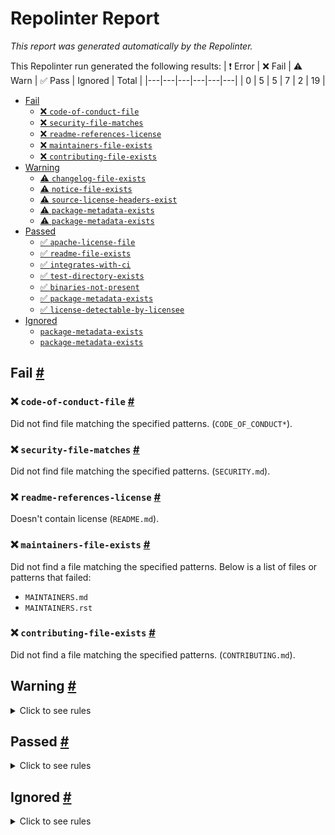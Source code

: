 # Repolinter Report

*This report was generated automatically by the Repolinter.*

This Repolinter run generated the following results:
| ❗  Error | ❌  Fail | ⚠️  Warn | ✅  Pass | Ignored | Total |
|---|---|---|---|---|---|
| 0 | 5 | 5 | 7 | 2 | 19 |

- [Fail](#user-content-fail)
  - [❌ `code-of-conduct-file`](#user-content--code-of-conduct-file)
  - [❌ `security-file-matches`](#user-content--security-file-matches)
  - [❌ `readme-references-license`](#user-content--readme-references-license)
  - [❌ `maintainers-file-exists`](#user-content--maintainers-file-exists)
  - [❌ `contributing-file-exists`](#user-content--contributing-file-exists)
- [Warning](#user-content-warning)
  - [⚠️ `changelog-file-exists`](#user-content--changelog-file-exists)
  - [⚠️ `notice-file-exists`](#user-content--notice-file-exists)
  - [⚠️ `source-license-headers-exist`](#user-content--source-license-headers-exist)
  - [⚠️ `package-metadata-exists`](#user-content--package-metadata-exists)
  - [⚠️ `package-metadata-exists`](#user-content--package-metadata-exists)
- [Passed](#user-content-passed)
  - [✅ `apache-license-file`](#user-content--apache-license-file)
  - [✅ `readme-file-exists`](#user-content--readme-file-exists)
  - [✅ `integrates-with-ci`](#user-content--integrates-with-ci)
  - [✅ `test-directory-exists`](#user-content--test-directory-exists)
  - [✅ `binaries-not-present`](#user-content--binaries-not-present)
  - [✅ `package-metadata-exists`](#user-content--package-metadata-exists)
  - [✅ `license-detectable-by-licensee`](#user-content--license-detectable-by-licensee)
- [Ignored](#user-content-ignored)
  - [`package-metadata-exists`](#user-content-package-metadata-exists)
  - [`package-metadata-exists`](#user-content-package-metadata-exists)

## Fail <a href="#user-content-fail" id="fail">#</a>

### ❌ `code-of-conduct-file` <a href="#user-content--code-of-conduct-file" id="-code-of-conduct-file">#</a>

Did not find file matching the specified patterns. (`CODE_OF_CONDUCT*`).

### ❌ `security-file-matches` <a href="#user-content--security-file-matches" id="-security-file-matches">#</a>

Did not find file matching the specified patterns. (`SECURITY.md`).

### ❌ `readme-references-license` <a href="#user-content--readme-references-license" id="-readme-references-license">#</a>

Doesn't contain license (`README.md`).

### ❌ `maintainers-file-exists` <a href="#user-content--maintainers-file-exists" id="-maintainers-file-exists">#</a>

Did not find a file matching the specified patterns. Below is a list of files or patterns that failed:

- `MAINTAINERS.md`
- `MAINTAINERS.rst`

### ❌ `contributing-file-exists` <a href="#user-content--contributing-file-exists" id="-contributing-file-exists">#</a>

Did not find a file matching the specified patterns. (`CONTRIBUTING.md`).


## Warning <a href="#user-content-warning" id="warning">#</a>

<details>
<summary>Click to see rules</summary>

### ⚠️ `changelog-file-exists` <a href="#user-content--changelog-file-exists" id="-changelog-file-exists">#</a>

Did not find a file matching the specified patterns. (`CHANGELOG.md`).

### ⚠️ `notice-file-exists` <a href="#user-content--notice-file-exists" id="-notice-file-exists">#</a>

Did not find a file matching the specified patterns. (`NOTICE*`).

### ⚠️ `source-license-headers-exist` <a href="#user-content--source-license-headers-exist" id="-source-license-headers-exist">#</a>

Below is a list of files or patterns that failed:

- `fabric/docker-compose-setup/abrevToName.js`: The first 7 lines do not contain the pattern(s): Copyright.
- `fabric/docker-compose-setup/egrid-data-loader.js`: The first 7 lines do not contain the pattern(s): Copyright.
- `fabric/typescript_app/webpack.config.js`: The first 7 lines do not contain the pattern(s): Copyright.
- `hardhat/deploy/dao.js`: The first 7 lines do not contain the pattern(s): Copyright.
- `hardhat/deploy/daoToken.js`: The first 7 lines do not contain the pattern(s): Copyright.
- `hardhat/deploy/net-emissions-token-network.js`: The first 7 lines do not contain the pattern(s): Copyright.
- `hardhat/deploy/z-carbon-tracker.js`: The first 7 lines do not contain the pattern(s): Copyright.
- `hardhat/hedera/deploy.js`: The first 7 lines do not contain the pattern(s): Copyright, License.
- `hardhat/test/DAO-integration-tests.js`: The first 7 lines do not contain the pattern(s): Copyright.
- `hardhat/test/DAO-multi-attribute-tests.js`: The first 7 lines do not contain the pattern(s): Copyright.
- `hardhat/test/DAO-unit-tests.js`: The first 7 lines do not contain the pattern(s): Copyright.
- `hardhat/test/common.js`: The first 7 lines do not contain the pattern(s): Copyright.
- `hardhat/test/ethers-provider.js`: The first 7 lines do not contain the pattern(s): Copyright, License.
- `hardhat/test/token-network-integration-tests.js`: The first 7 lines do not contain the pattern(s): Copyright.
- `hardhat/test/token-network-unit-tests.js`: The first 7 lines do not contain the pattern(s): Copyright.
- `open-offsets-directory/node-server/server.js`: The first 7 lines do not contain the pattern(s): Copyright, License.
- `app/frontend/react-app/config-overrides.js`: The first 7 lines do not contain the pattern(s): Copyright, License.
- `open-offsets-directory/react/src/App.js`: The first 7 lines do not contain the pattern(s): Copyright, License.
- `open-offsets-directory/react/src/http-common.js`: The first 7 lines do not contain the pattern(s): Copyright, License.
- `open-offsets-directory/react/src/index.js`: The first 7 lines do not contain the pattern(s): Copyright, License.
- `open-offsets-directory/react/src/serviceWorker.js`: The first 7 lines do not contain the pattern(s): Copyright, License.
- `secure-identities/identity-ui/src/App.js`: The first 7 lines do not contain the pattern(s): Copyright, License.
- `secure-identities/identity-ui/src/Routes.js`: The first 7 lines do not contain the pattern(s): Copyright, License.
- `secure-identities/identity-ui/src/history.js`: The first 7 lines do not contain the pattern(s): Copyright, License.
- `secure-identities/identity-ui/src/index.js`: The first 7 lines do not contain the pattern(s): Copyright, License.
- `app/frontend/react-app/scripts/ipfs.js`: The first 7 lines do not contain the pattern(s): Copyright.
- `app/supply-chain/api/test/test.js`: The first 7 lines do not contain the pattern(s): Copyright, License.
- `open-offsets-directory/node-server/app/config/db.config.js`: The first 7 lines do not contain the pattern(s): Copyright, License.
- `open-offsets-directory/node-server/app/controllers/issuance.controller.js`: The first 7 lines do not contain the pattern(s): Copyright, License.
- `open-offsets-directory/node-server/app/controllers/project.controller.js`: The first 7 lines do not contain the pattern(s): Copyright, License.
- `open-offsets-directory/node-server/app/controllers/project_rating.controller.js`: The first 7 lines do not contain the pattern(s): Copyright, License.
- `open-offsets-directory/node-server/app/controllers/project_registry.controller.js`: The first 7 lines do not contain the pattern(s): Copyright, License.
- `open-offsets-directory/node-server/app/controllers/retirement.controller.js`: The first 7 lines do not contain the pattern(s): Copyright, License.
- `open-offsets-directory/node-server/app/middlewares/recaptcha.js`: The first 7 lines do not contain the pattern(s): Copyright, License.
- `open-offsets-directory/node-server/app/models/index.js`: The first 7 lines do not contain the pattern(s): Copyright, License.
- `open-offsets-directory/node-server/app/models/issuance.model.js`: The first 7 lines do not contain the pattern(s): Copyright, License.
- `open-offsets-directory/node-server/app/models/project.model.js`: The first 7 lines do not contain the pattern(s): Copyright, License.
- `open-offsets-directory/node-server/app/models/project_rating.model.js`: The first 7 lines do not contain the pattern(s): Copyright, License.
- `open-offsets-directory/node-server/app/models/project_registry.model.js`: The first 7 lines do not contain the pattern(s): Copyright, License.
- `open-offsets-directory/node-server/app/models/retirement.model.js`: The first 7 lines do not contain the pattern(s): Copyright, License.
- `open-offsets-directory/node-server/app/routes/issuance.routes.js`: The first 7 lines do not contain the pattern(s): Copyright, License.
- `open-offsets-directory/node-server/app/routes/project.routes.js`: The first 7 lines do not contain the pattern(s): Copyright, License.
- `open-offsets-directory/node-server/app/routes/project_rating.routes.js`: The first 7 lines do not contain the pattern(s): Copyright, License.
- `open-offsets-directory/node-server/app/routes/project_registry.routes.js`: The first 7 lines do not contain the pattern(s): Copyright, License.
- `open-offsets-directory/node-server/app/routes/retirement.routes.js`: The first 7 lines do not contain the pattern(s): Copyright, License.
- `open-offsets-directory/react/src/components/project-view.component.js`: The first 7 lines do not contain the pattern(s): Copyright, License.
- `open-offsets-directory/react/src/components/projects-list.component.js`: The first 7 lines do not contain the pattern(s): Copyright, License.
- `open-offsets-directory/react/src/services/project.service.js`: The first 7 lines do not contain the pattern(s): Copyright, License.
- `secure-identities/identity-ui/src/Home/Home.js`: The first 7 lines do not contain the pattern(s): Copyright, License.
- `secure-identities/identity-ui/src/Utils/Common.js`: The first 7 lines do not contain the pattern(s): Copyright, License.
- `secure-identities/identity-ui/src/Vault/Vault.js`: The first 7 lines do not contain the pattern(s): Copyright, License.
- `hardhat/hardhat.config.ts`: The first 7 lines do not contain the pattern(s): Copyright.
- `app/api-server/server.ts`: The first 7 lines do not contain the pattern(s): Copyright, License.
- `app/api-server/typings.d.ts`: The first 7 lines do not contain the pattern(s): Copyright, License.
- `app/supply-chain/emissions.ts`: The first 7 lines do not contain the pattern(s): Copyright, License.
- `data/src/config.ts`: The first 7 lines do not contain the pattern(s): Copyright, License.
- `data/src/dataLoader.ts`: The first 7 lines do not contain the pattern(s): Copyright, License.
- `data/src/getData.ts`: The first 7 lines do not contain the pattern(s): Copyright, License.
- `data/src/models.ts`: The first 7 lines do not contain the pattern(s): Copyright, License.
- `data/src/postgresDbService.ts`: The first 7 lines do not contain the pattern(s): Copyright, License.
- `data/test/wallet-unit-tests.ts`: The first 7 lines do not contain the pattern(s): Copyright, License.
- `hardhat/test/bigint-tests.ts`: The first 7 lines do not contain the pattern(s): Copyright, License.
- `hardhat/test/emissions-factor-unit-tests.ts`: The first 7 lines do not contain the pattern(s): Copyright, License.
- `hardhat/test/token-request-integration-tests.ts`: The first 7 lines do not contain the pattern(s): Copyright, License.
- `lib/data-common/abbrevToName.ts`: The first 7 lines do not contain the pattern(s): Copyright, License.
- `lib/data-common/db.ts`: The first 7 lines do not contain the pattern(s): Copyright, License.
- `lib/data-common/spreadsheetImport.ts`: The first 7 lines do not contain the pattern(s): Copyright, License.
- `lib/data-common/uom.ts`: The first 7 lines do not contain the pattern(s): Copyright, License.
- `lib/data-common/utils.ts`: The first 7 lines do not contain the pattern(s): Copyright, License.
- `lib/oil-and-gas-data/import.ts`: The first 7 lines do not contain the pattern(s): Copyright, License.
- `secure-identities/ws-identity/app.ts`: The first 7 lines do not contain the pattern(s): Copyright, License.
- `app/api-server/components/event.listener.ts`: The first 7 lines do not contain the pattern(s): Copyright, License.
- `app/api-server/controller/balance.controller.ts`: The first 7 lines do not contain the pattern(s): Copyright, License.
- `app/api-server/controller/emissionsRequests.controller.ts`: The first 7 lines do not contain the pattern(s): Copyright, License.
- `app/api-server/controller/product.controller.ts`: The first 7 lines do not contain the pattern(s): Copyright, License.
- `app/api-server/controller/signedMessage.controller.ts`: The first 7 lines do not contain the pattern(s): Copyright, License.
- `app/api-server/controller/synchronizer.ts`: The first 7 lines do not contain the pattern(s): Copyright, License.
- `app/api-server/controller/token.controller.ts`: The first 7 lines do not contain the pattern(s): Copyright, License.
- `app/api-server/controller/wallet.controller.ts`: The first 7 lines do not contain the pattern(s): Copyright, License.
- `app/api-server/middleware/base.middle.ts`: The first 7 lines do not contain the pattern(s): Copyright, License.
- `app/api-server/middleware/query.middle.ts`: The first 7 lines do not contain the pattern(s): Copyright, License.
- `app/api-server/models/commonTypes.ts`: The first 7 lines do not contain the pattern(s): Copyright, License.
- `app/api-server/router/router.ts`: The first 7 lines do not contain the pattern(s): Copyright, License.
- `app/api-server/trpc/balance.trpc.ts`: The first 7 lines do not contain the pattern(s): Copyright, License.
- `app/api-server/trpc/common.ts`: The first 7 lines do not contain the pattern(s): Copyright, License.
- `app/api-server/trpc/emissions-factors.trpc.ts`: The first 7 lines do not contain the pattern(s): Copyright, License.
- `app/api-server/trpc/emissions-requests.trpc.ts`: The first 7 lines do not contain the pattern(s): Copyright, License.
- `app/api-server/trpc/product-token.trpc.ts`: The first 7 lines do not contain the pattern(s): Copyright, License.
- `app/api-server/trpc/token.trpc.ts`: The first 7 lines do not contain the pattern(s): Copyright, License.
- `app/api-server/trpc/wallet.trpc.ts`: The first 7 lines do not contain the pattern(s): Copyright, License.
- `app/api-server/utils/email.ts`: The first 7 lines do not contain the pattern(s): Copyright, License.
- `app/api-server/utils/errors.ts`: The first 7 lines do not contain the pattern(s): Copyright, License.
- `app/api-server/utils/rateLimiter.ts`: The first 7 lines do not contain the pattern(s): Copyright, License.
- `app/api-server/utils/web3.ts`: The first 7 lines do not contain the pattern(s): Copyright, License.
- `app/supply-chain/api/server.ts`: The first 7 lines do not contain the pattern(s): Copyright, License.
- `fabric/typescript_app/src/app.ts`: The first 7 lines do not contain the pattern(s): Copyright, License.
- `fabric/typescript_app/src/index.ts`: The first 7 lines do not contain the pattern(s): Copyright, License.
- `fabric/typescript_app/tests/e2e.test.ts`: The first 7 lines do not contain the pattern(s): Copyright, License.
- `fabric/typescript_app/tests/setup-ws.ts`: The first 7 lines do not contain the pattern(s): Copyright, License.
- `fabric/typescript_app/tests/setup.ts`: The first 7 lines do not contain the pattern(s): Copyright, License.
- `data/src/api/postgresApi.ts`: The first 7 lines do not contain the pattern(s): Copyright, License.
- `data/src/models/activityEmissionsFactorLookup.ts`: The first 7 lines do not contain the pattern(s): Copyright, License.
- `data/src/models/balance.ts`: The first 7 lines do not contain the pattern(s): Copyright, License.
- `data/src/models/bigint_transformer.ts`: The first 7 lines do not contain the pattern(s): Copyright, License.
- `data/src/models/emissionsFactor.ts`: The first 7 lines do not contain the pattern(s): Copyright, License.
- `data/src/models/emissionsRequest.ts`: The first 7 lines do not contain the pattern(s): Copyright, License.
- `data/src/models/oilAndGasAsset.ts`: The first 7 lines do not contain the pattern(s): Copyright, License.
- `data/src/models/product.ts`: The first 7 lines do not contain the pattern(s): Copyright, License.
- `data/src/models/productToken.ts`: The first 7 lines do not contain the pattern(s): Copyright, License.
- `data/src/models/sync.ts`: The first 7 lines do not contain the pattern(s): Copyright, License.
- `data/src/models/token.ts`: The first 7 lines do not contain the pattern(s): Copyright, License.
- `data/src/models/tracker.ts`: The first 7 lines do not contain the pattern(s): Copyright, License.
- `data/src/models/uploadedFile.ts`: The first 7 lines do not contain the pattern(s): Copyright, License.
- `data/src/models/utilityLookupItem.ts`: The first 7 lines do not contain the pattern(s): Copyright, License.
- `data/src/models/wallet.ts`: The first 7 lines do not contain the pattern(s): Copyright, License.
- `data/src/repositories/activityEmissionsFactorLookup.repo.ts`: The first 7 lines do not contain the pattern(s): Copyright, License.
- `data/src/repositories/balance.repo.ts`: The first 7 lines do not contain the pattern(s): Copyright, License.
- `data/src/repositories/common.ts`: The first 7 lines do not contain the pattern(s): Copyright, License.
- `data/src/repositories/emissionsFactor.repo.ts`: The first 7 lines do not contain the pattern(s): Copyright, License.
- `data/src/repositories/emissionsRequest.repo.ts`: The first 7 lines do not contain the pattern(s): Copyright, License.
- `data/src/repositories/file.repo.ts`: The first 7 lines do not contain the pattern(s): Copyright, License.
- `data/src/repositories/oilAndGasAsset.repo.ts`: The first 7 lines do not contain the pattern(s): Copyright, License.
- `data/src/repositories/product.repo.ts`: The first 7 lines do not contain the pattern(s): Copyright, License.
- `data/src/repositories/productToken.repo.ts`: The first 7 lines do not contain the pattern(s): Copyright, License.
- `data/src/repositories/token.repo.ts`: The first 7 lines do not contain the pattern(s): Copyright, License.
- `data/src/repositories/tracker.repo.ts`: The first 7 lines do not contain the pattern(s): Copyright, License.
- `data/src/repositories/utilityLookupItem.repo.ts`: The first 7 lines do not contain the pattern(s): Copyright, License.
- `data/src/repositories/wallet.repo.ts`: The first 7 lines do not contain the pattern(s): Copyright, License.
- `lib/emissions_data/src/const.ts`: The first 7 lines do not contain the pattern(s): Copyright.
- `lib/emissions_data/src/emissions-calc.ts`: The first 7 lines do not contain the pattern(s): Copyright, License.
- `lib/emissions_data/src/emissionsFactor.ts`: The first 7 lines do not contain the pattern(s): Copyright, License.
- `lib/emissions_data/src/utilityLookupItem.ts`: The first 7 lines do not contain the pattern(s): Copyright, License.
- `lib/oil-and-gas-data/src/oilAndGasAsset.ts`: The first 7 lines do not contain the pattern(s): Copyright, License.
- `lib/oil-and-gas-data/src/product.ts`: The first 7 lines do not contain the pattern(s): Copyright, License.
- `lib/supply-chain/src/common-types.ts`: The first 7 lines do not contain the pattern(s): Copyright, License.
- `lib/supply-chain/src/crypto-utils.ts`: The first 7 lines do not contain the pattern(s): Copyright, License.
- `lib/supply-chain/src/distance-utils.ts`: The first 7 lines do not contain the pattern(s): Copyright, License.
- `lib/supply-chain/src/emissions-utils.ts`: The first 7 lines do not contain the pattern(s): Copyright, License.
- `lib/supply-chain/src/ipfs-utils.ts`: The first 7 lines do not contain the pattern(s): Copyright, License.
- `lib/supply-chain/src/ups-types.ts`: The first 7 lines do not contain the pattern(s): Copyright, License.
- `lib/supply-chain/src/ups-utils.ts`: The first 7 lines do not contain the pattern(s): Copyright, License.
- `secure-identities/vault-identity/src/app.ts`: The first 7 lines do not contain the pattern(s): Copyright, License.
- `secure-identities/vault-identity/src/index.ts`: The first 7 lines do not contain the pattern(s): Copyright, License.
- `secure-identities/vault-identity/test/setup.ts`: The first 7 lines do not contain the pattern(s): Copyright, License.
- `secure-identities/ws-identity/src/client.ts`: The first 7 lines do not contain the pattern(s): Copyright, License.
- `secure-identities/ws-identity/src/index.ts`: The first 7 lines do not contain the pattern(s): Copyright, License.
- `secure-identities/ws-identity/src/router.ts`: The first 7 lines do not contain the pattern(s): Copyright, License.
- `secure-identities/ws-identity/src/server.ts`: The first 7 lines do not contain the pattern(s): Copyright, License.
- `secure-identities/ws-identity-client/src/index.ts`: The first 7 lines do not contain the pattern(s): Copyright, License.
- `secure-identities/ws-identity-client/tests/index.test.ts`: The first 7 lines do not contain the pattern(s): Copyright, License.
- `secure-identities/ws-wallet/bin/index.ts`: The first 7 lines do not contain the pattern(s): Copyright, License.
- `secure-identities/ws-wallet/bin/utils.ts`: The first 7 lines do not contain the pattern(s): Copyright, License.
- `secure-identities/ws-wallet/src/app.ts`: The first 7 lines do not contain the pattern(s): Copyright, License.
- `secure-identities/ws-wallet/src/index.ts`: The first 7 lines do not contain the pattern(s): Copyright, License.
- `secure-identities/ws-wallet/src/router.ts`: The first 7 lines do not contain the pattern(s): Copyright, License.
- `secure-identities/ws-wallet/src/util.ts`: The first 7 lines do not contain the pattern(s): Copyright, License.
- `secure-identities/ws-wallet/src/wallet.ts`: The first 7 lines do not contain the pattern(s): Copyright, License.
- `app/frontend/contracts/src/abis.ts`: The first 7 lines do not contain the pattern(s): Copyright.
- `app/frontend/contracts/src/addresses.ts`: The first 7 lines do not contain the pattern(s): Copyright.
- `app/frontend/contracts/src/index.ts`: The first 7 lines do not contain the pattern(s): Copyright.
- `app/frontend/react-app/src/setupTests.ts`: The first 7 lines do not contain the pattern(s): Copyright.
- `fabric/typescript_app/src/blockchain-gateway/datalock.ts`: The first 7 lines do not contain the pattern(s): Copyright, License.
- `fabric/typescript_app/src/blockchain-gateway/emissionsChannel.ts`: The first 7 lines do not contain the pattern(s): Copyright, License.
- `fabric/typescript_app/src/blockchain-gateway/fabricRegistry.ts`: The first 7 lines do not contain the pattern(s): Copyright, License.
- `fabric/typescript_app/src/controllers/emissionsChannel.ts`: The first 7 lines do not contain the pattern(s): Copyright, License.
- `fabric/typescript_app/src/controllers/identity.ts`: The first 7 lines do not contain the pattern(s): Copyright, License.
- `fabric/typescript_app/src/controllers/registerEnroll.ts`: The first 7 lines do not contain the pattern(s): Copyright, License.
- `fabric/typescript_app/src/datasource/awsS3.ts`: The first 7 lines do not contain the pattern(s): Copyright, License.
- `fabric/typescript_app/src/errors/clientError.ts`: The first 7 lines do not contain the pattern(s): Copyright, License.
- `fabric/typescript_app/src/service/emissionsChannel.ts`: The first 7 lines do not contain the pattern(s): Copyright, License.
- `fabric/typescript_app/src/service/fabricRegistry.ts`: The first 7 lines do not contain the pattern(s): Copyright, License.
- `fabric/typescript_app/src/service/input.ts`: The first 7 lines do not contain the pattern(s): Copyright, License.
- `fabric/typescript_app/src/service/service.ts`: The first 7 lines do not contain the pattern(s): Copyright, License.
- `fabric/typescript_app/src/utils/dateUtils.ts`: The first 7 lines do not contain the pattern(s): Copyright.
- `fabric/typescript_app/src/utils/logger.ts`: The first 7 lines do not contain the pattern(s): Copyright, License.
- `fabric/typescript_app/tests/blockchain-gateway/datalock.test.ts`: The first 7 lines do not contain the pattern(s): Copyright, License.
- `fabric/typescript_app/tests/blockchain-gateway/emissionsChannel.test.ts`: The first 7 lines do not contain the pattern(s): Copyright, License.
- `fabric/typescript_app/tests/blockchain-gateway/fabric-registry.test.ts`: The first 7 lines do not contain the pattern(s): Copyright, License.
- `fabric/typescript_app/tests/blockchain-gateway/netEmissionsTokenNetwork.test.ts`: The first 7 lines do not contain the pattern(s): Copyright, License.
- `fabric/typescript_app/tests/blockchain-gateway/signer.test.ts`: The first 7 lines do not contain the pattern(s): Copyright, License.
- `lib/blockchain-gateway/src/blockchain-gateway/I-gateway.ts`: The first 7 lines do not contain the pattern(s): Copyright, License.
- `lib/blockchain-gateway/src/blockchain-gateway/config.ts`: The first 7 lines do not contain the pattern(s): Copyright, License.
- `lib/blockchain-gateway/src/blockchain-gateway/netEmissionsTokenNetwork.ts`: The first 7 lines do not contain the pattern(s): Copyright, License.
- `lib/blockchain-gateway/src/blockchain-gateway/signer.ts`: The first 7 lines do not contain the pattern(s): Copyright, License.
- `lib/blockchain-gateway/src/errors/clientError.ts`: The first 7 lines do not contain the pattern(s): Copyright, License.
- `lib/blockchain-gateway/src/utils/logger.ts`: The first 7 lines do not contain the pattern(s): Copyright, License.
- `secure-identities/vault-identity/src/service/vault.ts`: The first 7 lines do not contain the pattern(s): Copyright, License.
- `secure-identities/vault-identity/src/utils/logger.ts`: The first 7 lines do not contain the pattern(s): Copyright, License.
- `secure-identities/vault-identity/src/utils/utils.ts`: The first 7 lines do not contain the pattern(s): Copyright, License.
- `secure-identities/ws-identity/src/routers/client.ts`: The first 7 lines do not contain the pattern(s): Copyright, License.
- `secure-identities/ws-identity/src/routers/session.ts`: The first 7 lines do not contain the pattern(s): Copyright, License.
- `app/frontend/react-app/src/services/api.config.ts`: The first 7 lines do not contain the pattern(s): Copyright, License.
- `app/frontend/react-app/src/services/api.service.ts`: The first 7 lines do not contain the pattern(s): Copyright, License.
- `app/frontend/react-app/src/services/contract-functions.ts`: The first 7 lines do not contain the pattern(s): Copyright.
- `app/frontend/react-app/src/services/fabric-api.ts`: The first 7 lines do not contain the pattern(s): Copyright.
- `app/frontend/react-app/src/services/trpc.ts`: The first 7 lines do not contain the pattern(s): Copyright, License.
- `app/supply-chain/api/app/controllers/controller.ts`: The first 7 lines do not contain the pattern(s): Copyright, License.
- `app/supply-chain/api/app/routers/router.ts`: The first 7 lines do not contain the pattern(s): Copyright, License.
- `fabric/chaincode/emissionscontract/typescript/src/index.ts`: The first 7 lines do not contain the pattern(s): Copyright, License.
- `fabric/typescript_app/src/routers/v1/emissionsChannel.ts`: The first 7 lines do not contain the pattern(s): Copyright, License.
- `fabric/typescript_app/src/routers/v1/identity.ts`: The first 7 lines do not contain the pattern(s): Copyright, License.
- `fabric/typescript_app/src/routers/v1/index.ts`: The first 7 lines do not contain the pattern(s): Copyright, License.
- `fabric/typescript_app/src/routers/v1/registerEnroll.ts`: The first 7 lines do not contain the pattern(s): Copyright, License.
- `fabric/chaincode/emissionscontract/typescript/src/lib/emissions-calc.ts`: The first 7 lines do not contain the pattern(s): Copyright.
- `fabric/chaincode/emissionscontract/typescript/src/lib/emissions.ts`: The first 7 lines do not contain the pattern(s): Copyright.
- `fabric/chaincode/emissionscontract/typescript/src/lib/emissionsFactor.ts`: The first 7 lines do not contain the pattern(s): Copyright.
- `fabric/chaincode/emissionscontract/typescript/src/lib/emissionsRecordContract.ts`: The first 7 lines do not contain the pattern(s): Copyright, License.
- `fabric/chaincode/emissionscontract/typescript/src/lib/utilityLookupItem.ts`: The first 7 lines do not contain the pattern(s): Copyright.
- `fabric/chaincode/emissionscontract/typescript/src/util/const.ts`: The first 7 lines do not contain the pattern(s): Copyright.
- `fabric/chaincode/emissionscontract/typescript/src/util/state.ts`: The first 7 lines do not contain the pattern(s): Copyright.
- `fabric/chaincode/emissionscontract/typescript/src/util/util.ts`: The first 7 lines do not contain the pattern(s): Copyright, License.
- `fabric/chaincode/emissionscontract/typescript/src/util/worldstate.ts`: The first 7 lines do not contain the pattern(s): Copyright.
- `fabric/chaincode/emissionscontract/typescript/test/lib/emissions-calc.test.ts`: The first 7 lines do not contain the pattern(s): Copyright, License.
- `fabric/chaincode/emissionscontract/typescript/test/lib/emissionsFactor.test.ts`: The first 7 lines do not contain the pattern(s): Copyright, License.
- `secure-identities/vault-identity/src/delivery/http/v1/identity.ts`: The first 7 lines do not contain the pattern(s): Copyright, License.
- `secure-identities/vault-identity/src/delivery/http/v1/key.ts`: The first 7 lines do not contain the pattern(s): Copyright, License.
- `secure-identities/vault-identity/src/delivery/http/v1/secrets.ts`: The first 7 lines do not contain the pattern(s): Copyright, License.
- `secure-identities/vault-identity/src/delivery/http/v1/token.ts`: The first 7 lines do not contain the pattern(s): Copyright, License.
- `secure-identities/vault-identity/src/delivery/http/v1/v1.ts`: The first 7 lines do not contain the pattern(s): Copyright, License.
- `fabric/chaincode/datalock/main.go`: The first 7 lines do not contain the pattern(s): Copyright, License.
- `fabric/multi-cloud-deployment/chaincode/marbles02.go`: The first 7 lines do not contain the pattern(s): Copyright.
- `fabric/chaincode/datalock/internal/chaincode.go`: The first 7 lines do not contain the pattern(s): Copyright, License.
- `fabric/chaincode/datalock/internal/lock-state.go`: The first 7 lines do not contain the pattern(s): Copyright, License.
- `fabric/chaincode/datalock/internal/lock-state_test.go`: The first 7 lines do not contain the pattern(s): Copyright, License.
- `fabric/chaincode/datalock/internal/locker.go`: The first 7 lines do not contain the pattern(s): Copyright, License.
- `fabric/chaincode/datalock/internal/locker_test.go`: The first 7 lines do not contain the pattern(s): Copyright, License.
- `fabric/chaincode/datalock/internal/method.go`: The first 7 lines do not contain the pattern(s): Copyright, License.
- `fabric/chaincode/datalock/internal/method_test.go`: The first 7 lines do not contain the pattern(s): Copyright, License.
- `fabric/chaincode/datalock/internal/tx.go`: The first 7 lines do not contain the pattern(s): Copyright, License.
- `fabric/chaincode/datalock/internal/tx_test.go`: The first 7 lines do not contain the pattern(s): Copyright, License.
- `fabric/chaincode/datalock/internal/util_test.go`: The first 7 lines do not contain the pattern(s): Copyright, License.
- `fabric/chaincode/datalock/mock/emissionsCC.go`: The first 7 lines do not contain the pattern(s): Copyright, License.
- `fabric/chaincode/datalock/model/data-chaincode.go`: The first 7 lines do not contain the pattern(s): Copyright, License.
- `fabric/chaincode/datalock/model/transaction.go`: The first 7 lines do not contain the pattern(s): Copyright, License.
- `fabric/chaincode/datalock/model/tx-io.go`: The first 7 lines do not contain the pattern(s): Copyright, License.
- `fabric/multi-cloud-deployment/deploy-aws/chaincode/marbles02.go`: The first 7 lines do not contain the pattern(s): Copyright.
- `fabric/chaincode/datalock/pkg/errors/code.go`: The first 7 lines do not contain the pattern(s): Copyright, License.
- `fabric/chaincode/datalock/pkg/errors/errors.go`: The first 7 lines do not contain the pattern(s): Copyright, License.
- `fabric/chaincode/datalock/pkg/logger/logger.go`: The first 7 lines do not contain the pattern(s): Copyright, License.

### ⚠️ `package-metadata-exists` <a href="#user-content--package-metadata-exists" id="-package-metadata-exists">#</a>

Did not find a file matching the specified patterns. (`go.mod`).

### ⚠️ `package-metadata-exists` <a href="#user-content--package-metadata-exists" id="-package-metadata-exists">#</a>

Did not find a file matching the specified patterns. Below is a list of files or patterns that failed:

- `setup.py`
- `requirements.txt`

</details>

## Passed <a href="#user-content-passed" id="passed">#</a>

<details>
<summary>Click to see rules</summary>

### ✅ `apache-license-file` <a href="#user-content--apache-license-file" id="-apache-license-file">#</a>

Contains Apache License.*Version 2.0 (`LICENSE`).

### ✅ `readme-file-exists` <a href="#user-content--readme-file-exists" id="-readme-file-exists">#</a>

Found file (`README.md`).

### ✅ `integrates-with-ci` <a href="#user-content--integrates-with-ci" id="-integrates-with-ci">#</a>

Found file (`.github/workflows/ci.yml`).

### ✅ `test-directory-exists` <a href="#user-content--test-directory-exists" id="-test-directory-exists">#</a>

Found file (`data/test`).

### ✅ `binaries-not-present` <a href="#user-content--binaries-not-present" id="-binaries-not-present">#</a>

Excluded file type doesn't exist. (`**/*.exe,**/*.dll,!**/node_modules/**`).

### ✅ `package-metadata-exists` <a href="#user-content--package-metadata-exists" id="-package-metadata-exists">#</a>

Found file (`package.json`).

### ✅ `license-detectable-by-licensee` <a href="#user-content--license-detectable-by-licensee" id="-license-detectable-by-licensee">#</a>

Licensee identified the license for project: Apache-2.0.

</details>

## Ignored <a href="#user-content-ignored" id="ignored">#</a>

<details>
<summary>Click to see rules</summary>

### `package-metadata-exists` <a href="#user-content-package-metadata-exists" id="package-metadata-exists">#</a>

This rule was ignored for the following reason: ignored due to unsatisfied condition(s): "language=ruby"

### `package-metadata-exists` <a href="#user-content-package-metadata-exists" id="package-metadata-exists">#</a>

This rule was ignored for the following reason: ignored due to unsatisfied condition(s): "language=java"

</details>


